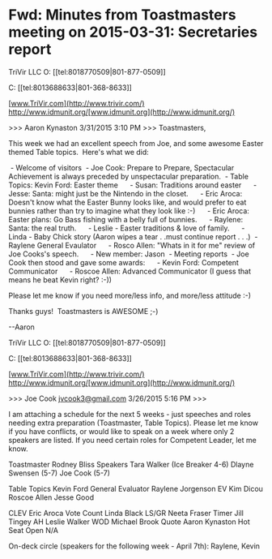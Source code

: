 # Fwd: Minutes from Toastmasters meeting on 2015-03-31: Secretaries report

TriVir LLC
O: [[tel:8018770509|801-877-0509]]

C: [[tel:8013688633|801-368-8633]]

[www.TriVir.com](http://www.trivir.com/)
<http://www.idmunit.org/>[www.idmunit.org](http://www.idmunit.org/)

\>>> Aaron Kynaston 3/31/2015 3:10 PM >>>
Toastmasters,

This week we had an excellent speech from Joe, and some awesome Easter themed Table topics.  Here's what we did:

 - Welcome of visitors
 - Joe Cook: Prepare to Prepare, Spectacular Achievement is always preceded by unspectacular preparation.
 - Table Topics: Kevin Ford: Easter theme
     - Susan: Traditions around easter
     - Jesse: Santa: might just be the Nintendo in the closet.
     - Eric Aroca: Doesn't know what the Easter Bunny looks like, and would prefer to eat bunnies rather than try to imagine what they look like :-)
     - Eric Aroca: Easter plans: Go Bass fishing with a belly full of bunnies.
     - Raylene: Santa: the real truth.
     - Leslie - Easter traditions & love of family.
     - Linda - Baby Chick story (Aaron wipes a tear . .must continue report . . .)
 - Raylene General Evaulator
     - Rosco Allen: "Whats in it for me" review of Joe Cooks's speech.
     - New member: Jason
 - Meeting reports
 - Joe Cook then stood and gave some awards:
     - Kevin Ford: Competent Communicator
     - Roscoe Allen: Advanced Communicator (I guess that means he beat Kevin right? :-))

Please let me know if you need more/less info, and more/less attitude :-)

Thanks guys!  Toastmasters is AWESOME ;-)

\--Aaron

TriVir LLC
O: [[tel:8018770509|801-877-0509]]

C: [[tel:8013688633|801-368-8633]]

[www.TriVir.com](http://www.trivir.com/)
<http://www.idmunit.org/>[www.idmunit.org](http://www.idmunit.org/)

\>>> Joe Cook <jvcook3@gmail.com> 3/26/2015 5:16 PM >>>

I am attaching a schedule for the next 5 weeks - just speeches and roles needing extra preparation (Toastmaster, Table Topics). Please let me know if you have conflicts, or would like to speak on a week where only 2 speakers are listed. If you need certain roles for Competent Leader, let me know.

Toastmaster Rodney Bliss
Speakers Tara Walker (Ice Breaker 4-6)
Dlayne Swensen (5-7)
Joe Cook (5-7)

Table Topics Kevin Ford
General Evaluator Raylene Jorgenson
EV Kim Dicou
Roscoe Allen
Jesse Good

CLEV Eric Aroca
Vote Count Linda Black
LS/GR Neeta Fraser
Timer Jill Tingey
AH Leslie Walker
WOD Michael Brook
Quote Aaron Kynaston
Hot Seat Open
N/A

On-deck circle (speakers for the following week - April 7th): Raylene, Kevin
